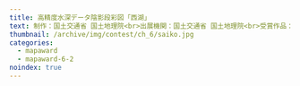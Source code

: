 ```yaml
---
title: 高精度水深データ陰影段彩図「西湖」
text: 制作：国土交通省 国土地理院<br>出展機関：国土交通省 国土地理院<br>受賞作品：国土交通省 国土地理院 <a href="http://www1.gsi.go.jp/geowww/lake/saiko_map_s.pdf">サイト</a>
thumbnail: /archive/img/contest/ch_6/saiko.jpg
categories:
  - mapaward
  - mapaward-6-2
noindex: true
---
```

